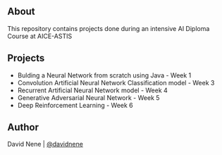 ## About
This repository contains projects done during an intensive AI Diploma Course at AICE-ASTIS

## Projects
* Bulding a Neural Network from scratch using Java - Week 1
* Convolution Artificial Neural Network Classification model - Week 3
* Recurrent Artificial Neural Network model - Week 4
* Generative Adversarial Neural Network - Week 5
* Deep Reinforcement Learning - Week 6

## Author
David Nene | [@davidnene](https://github.com/davidnene)
